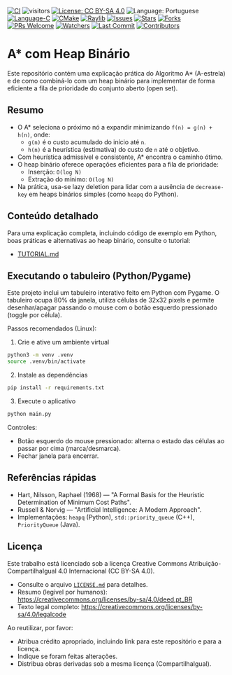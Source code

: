 [![CI](https://github.com/ArvoreDosSaberes/A_star_com_Heap_Binario/actions/workflows/ci.yml/badge.svg)](https://github.com/ArvoreDosSaberes/A_star_com_Heap_Binario/actions/workflows/ci.yml)
![visitors](https://visitor-badge.laobi.icu/badge?page_id=ArvoreDosSaberes.A_star_com_Heap_Binario)
[![License: CC BY-SA 4.0](https://img.shields.io/badge/License-CC_BY--SA_4.0-blue.svg)](https://creativecommons.org/licenses/by-sa/4.0/)
![Language: Portuguese](https://img.shields.io/badge/Language-Portuguese-brightgreen.svg)
[![Language-C](https://img.shields.io/badge/language-C-blue.svg)](https://en.wikipedia.org/wiki/C_(programming_language))
[![CMake](https://img.shields.io/badge/build-CMake-informational.svg)](https://cmake.org/)
[![Raylib](https://img.shields.io/badge/graphics-raylib-2ea44f.svg)](https://www.raylib.com/)
[![Issues](https://img.shields.io/github/issues/ArvoreDosSaberes/A_star_com_Heap_Binario.svg)](https://github.com/ArvoreDosSaberes/A_star_com_Heap_Binario/issues)
[![Stars](https://img.shields.io/github/stars/ArvoreDosSaberes/A_star_com_Heap_Binario.svg)](https://github.com/ArvoreDosSaberes/A_star_com_Heap_Binario/stargazers)
[![Forks](https://img.shields.io/github/forks/ArvoreDosSaberes/A_star_com_Heap_Binario.svg)](https://github.com/ArvoreDosSaberes/A_star_com_Heap_Binario/network/members)
[![PRs Welcome](https://img.shields.io/badge/PRs-welcome-brightgreen.svg)](https://makeapullrequest.com)
[![Watchers](https://img.shields.io/github/watchers/ArvoreDosSaberes/A_star_com_Heap_Binario)](https://github.com/ArvoreDosSaberes/A_star_com_Heap_Binario/watchers)
[![Last Commit](https://img.shields.io/github/last-commit/ArvoreDosSaberes/A_star_com_Heap_Binario)](https://github.com/ArvoreDosSaberes/A_star_com_Heap_Binario/commits)
[![Contributors](https://img.shields.io/github/contributors/ArvoreDosSaberes/A_star_com_Heap_Binario)](https://github.com/ArvoreDosSaberes/A_star_com_Heap_Binario/graphs/contributors)

# A* com Heap Binário

Este repositório contém uma explicação prática do Algoritmo A* (A-estrela) e de como combiná-lo com um heap binário para implementar de forma eficiente a fila de prioridade do conjunto aberto (open set).

## Resumo

- O A* seleciona o próximo nó a expandir minimizando `f(n) = g(n) + h(n)`, onde:
  - `g(n)` é o custo acumulado do início até `n`.
  - `h(n)` é a heurística (estimativa) do custo de `n` até o objetivo.
- Com heurística admissível e consistente, A* encontra o caminho ótimo.
- O heap binário oferece operações eficientes para a fila de prioridade:
  - Inserção: `O(log N)`
  - Extração do mínimo: `O(log N)`
- Na prática, usa-se lazy deletion para lidar com a ausência de `decrease-key` em heaps binários simples (como `heapq` do Python).

## Conteúdo detalhado

Para uma explicação completa, incluindo código de exemplo em Python, boas práticas e alternativas ao heap binário, consulte o tutorial:

- [TUTORIAL.md](./TUTORIAL.md)

## Executando o tabuleiro (Python/Pygame)

Este projeto inclui um tabuleiro interativo feito em Python com Pygame. O tabuleiro ocupa 80% da janela, utiliza células de 32x32 pixels e permite desenhar/apagar passando o mouse com o botão esquerdo pressionado (toggle por célula).

Passos recomendados (Linux):

1. Crie e ative um ambiente virtual

```bash
python3 -m venv .venv
source .venv/bin/activate
```

2. Instale as dependências

```bash
pip install -r requirements.txt
```

3. Execute o aplicativo

```bash
python main.py
```

Controles:
- Botão esquerdo do mouse pressionado: alterna o estado das células ao passar por cima (marca/desmarca).
- Fechar janela para encerrar.

## Referências rápidas

- Hart, Nilsson, Raphael (1968) — "A Formal Basis for the Heuristic Determination of Minimum Cost Paths".
- Russell & Norvig — "Artificial Intelligence: A Modern Approach".
- Implementações: `heapq` (Python), `std::priority_queue` (C++), `PriorityQueue` (Java).

## Licença

Este trabalho está licenciado sob a licença Creative Commons Atribuição-CompartilhaIgual 4.0 Internacional (CC BY-SA 4.0).

- Consulte o arquivo [`LICENSE.md`](./LICENSE.md) para detalhes.
- Resumo (legível por humanos): https://creativecommons.org/licenses/by-sa/4.0/deed.pt_BR
- Texto legal completo: https://creativecommons.org/licenses/by-sa/4.0/legalcode

Ao reutilizar, por favor:
- Atribua crédito apropriado, incluindo link para este repositório e para a licença.
- Indique se foram feitas alterações.
- Distribua obras derivadas sob a mesma licença (CompartilhaIgual).
